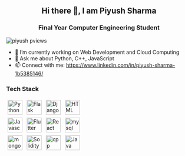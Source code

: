 <h2 align='center'> Hi there 👋, I am Piyush Sharma </h2>
<h3 align='center'>Final Year Computer Engineering Student</h3>
<p align="left"> <img src="https://komarev.com/ghpvc/?username=TigerAtGit" alt="piyush pviews" /> </p>

- 🔭 I’m currently working on Web Development and Cloud Computing
- 💬 Ask me about Python, C++, JavaScript
- 📫 Connect with me: https://www.linkedin.com/in/piyush-sharma-1b5385146/

### Tech Stack

<p align="left-align">
<img src="https://img.shields.io/badge/Python-FFD43B?style=for-the-badge&logo=python&logoColor=blue)" alt="Python" height="40" style="vertical-align:top; margin:4px">
<img src="https://img.shields.io/badge/Flask-000000?style=for-the-badge&logo=flask&logoColor=white" alt="Flask" height="40" style="vertical-align:top; margin:4px">
<img src="https://img.shields.io/badge/Django-092E20?style=for-the-badge&logo=django&logoColor=green" alt="Django" height="40" style="vertical-align:top; margin:4px">
<img src="https://img.shields.io/badge/HTML5-E34F26?style=for-the-badge&logo=html5&logoColor=white" alt="HTML" height="40" style="vertical-align:top; margin:4px">
<br>
<img src="https://img.shields.io/badge/JavaScript-323330?style=for-the-badge&logo=javascript&logoColor=F7DF1E" alt="Javascript" height="40" style="vertical-align:top; margin:4px">
<img src="https://img.shields.io/badge/Flutter-02569B?style=for-the-badge&logo=flutter&logoColor=white" alt="Flutter" height="40" style="vertical-align:top; margin:4px">
<img src="https://img.shields.io/badge/React-20232A?style=for-the-badge&logo=react&logoColor=61DAFB" alt="React" height="40" style="vertical-align:top; margin:4px">
<img src="https://img.shields.io/badge/MySQL-005C84?style=for-the-badge&logo=mysql&logoColor=white" alt="mysql" height="40" style="vertical-align:top; margin:4px">
  <br>
<img src="https://img.shields.io/badge/MongoDB-4EA94B?style=for-the-badge&logo=mongodb&logoColor=white" alt="mongo" height="40" style="vertical-align:top; margin:4px">
<img src="https://img.shields.io/badge/Solidity-e6e6e6?style=for-the-badge&logo=solidity&logoColor=black" alt="Solidity" height="40" style="vertical-align:top; margin:4px">
<img src="https://img.shields.io/badge/C%2B%2B-00599C?style=for-the-badge&logo=c%2B%2B&logoColor=white" alt="cpp" height="40" style="vertical-align:top; margin:4px">
<img src="https://img.shields.io/badge/PostgreSQL-316192?style=for-the-badge&logo=postgresql&logoColor=white" alt="Java" height="40" style="vertical-align:top; margin:4px">
</p>


<!-- [![Top Languages](https://github-readme-stats.vercel.app/api/top-langs/?username=TigerAtGit&layout=compact)](https://github.com/TigerAtGit/github-readme-stats) -->


<!-- [![My GitHub stats](https://github-readme-stats.vercel.app/api?username=TigerAtGit&count_private=true&show_icons=true&theme=radical)](https://github.com/TigerAtGit/github-readme-stats)
 -->
